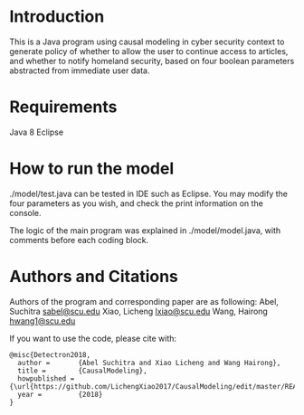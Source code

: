 # Introduction

This is a Java program using causal modeling in cyber security context to generate policy of whether to allow the user to continue access to articles, and whether to notify homeland security, based on four boolean parameters abstracted from immediate user data.

# Requirements

Java 8
Eclipse

# How to run the model

./model/test.java can be tested in IDE such as Eclipse. You may modify the four parameters as you wish, and check the print information on the console.

The logic of the main program was explained in ./model/model.java, with comments before each coding block.

# Authors and Citations
Authors of the program and corresponding paper are as following:
Abel, Suchitra  sabel@scu.edu
Xiao, Licheng   lxiao@scu.edu
Wang, Hairong   hwang1@scu.edu

If you want to use the code, please cite with:
```
@misc{Detectron2018,
  author =       {Abel Suchitra and Xiao Licheng and Wang Hairong},
  title =        {CausalModeling},
  howpublished = {\url{https://github.com/LichengXiao2017/CausalModeling/edit/master/README.md}},
  year =         {2018}
}
```
